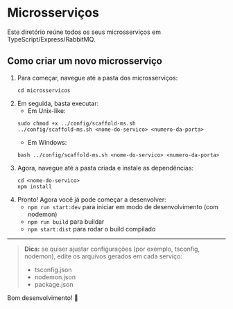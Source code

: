 # Microsserviços

Este diretório reúne todos os seus microsserviços em TypeScript/Express/RabbitMQ.

## Como criar um novo microsserviço

1. Para começar, navegue até a pasta dos microsserviços:
    ```
    cd microsservicos
    ```
2. Em seguida, basta executar:
    - Em Unix-like:
    ```
    sudo chmod +x ../config/scaffold-ms.sh
    ../config/scaffold-ms.sh <nome-do-servico> <numero-da-porta>
    ```
    - Em Windows:
    ```
    bash ../config/scaffold-ms.sh <nome-do-servico> <numero-da-porta>
    ```
4. Agora, navegue até a pasta criada e instale as dependências:
    ```
    cd <nome-do-servico>
    npm install
    ```
5. Pronto! Agora você já pode começar a desenvolver:
   - ```npm run start:dev``` para iniciar em modo de desenvolvimento (com nodemon)
   - ```npm run build``` para buildar
   - ```npm start:dist``` para rodar o build compilado 

---

> **Dica:** se quiser ajustar configurações (por exemplo, tsconfig, nodemon), edite os arquivos gerados em cada serviço:
> - tsconfig.json
> - nodemon.json
> - package.json

Bom desenvolvimento! 🚀
